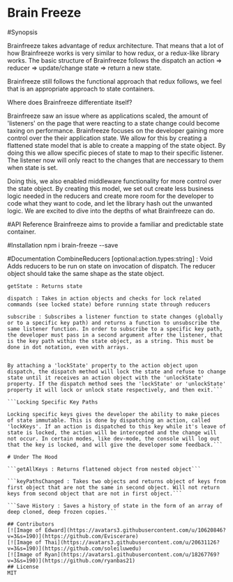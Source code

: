 # Brain Freeze
#Synopsis

Brainfreeze takes advantage of redux architecture. That means that a lot of how Brainfreeze works is very similar to how redux, or a redux-like library works. The basic structure of Brainfreeze follows the dispatch an action => reducer => update/change state => return a new state.

Brainfreeze still follows the functional approach that redux follows, we feel that is an appropriate approach to state containers.

Where does Brainfreeze differentiate itself?

Brainfreeze saw an issue where as applications scaled, the amount of 'listeners' on the page that were reacting to a state change could become taxing on performance. Brainfreeze focuses on the developer gaining more control over the their application state. We allow for this by creating a flattened state model that is able to create a mapping of the state object. By doing this we allow specific pieces of state to map to their specific listener. The listener now will only react to the changes that are neccessary to them when state is set.

Doing this, we also enabled middleware functionality for more control over the state object. By creating this model, we set out create less business logic needed in the reducers and create more room for the developer to code what they want to code, and let the library hash out the unwanted logic. We are excited to dive into the depths of what Brainfreeze can do.

#API Reference
Brainfreeze aims to provide a familiar and predictable state container.

#Installation
        npm i brain-freeze --save

#Documentation
CombineReducers [optional:action.types:string] : Void
Adds reducers to be run on state on invocation of dispatch.
The reducer object should take the same shape as the state object.

```getState : Returns state```

```dispatch : Takes in action objects and checks for lock related commands (see locked state) before running state through reducers```

```subscribe : Subscribes a listener function to state changes (globally or to a specific key path) and returns a function to unsubscribe the same listener function. In order to subscribe to a specific key path, the developer must pass in a second argument after the listener, that is the key path within the state object, as a string. This must be done in dot notation, even with arrays.```

```Lock State

By attaching a 'lockState' property to the action object upon dispatch, the dispatch method will lock the state and refuse to change state until it receives an action object with the 'unlockState' property. If the dispatch method sees the 'lockState' or 'unlockState' property it will lock or unlock state respectively, and then exit.```

```Locking Specific Key Paths

Locking specific keys gives the developer the ability to make pieces of state immutable. This is done by dispatching an action, called 'lockKeys'. If an action is dispatched to this key while it's leave of state is locked, the action will be intercepted and the change will not occur. In certain modes, like dev-mode, the console will log out that the key is locked, and will give the developer some feedback.```

# Under The Hood

```getAllKeys : Returns flattened object from nested object```

```keyPathsChanged : Takes two objects and returns object of keys from first object that are not the same in second object. Will not return keys from second object that are not in first object.```

```Save History : Saves a history of state in the form of an array of deep cloned, deep frozen copies.```

## Contributors
[![Image of Edward](https://avatars3.githubusercontent.com/u/10620846?v=3&s=190)](https://github.com/Eviscerare)
[![Image of Thai](https://avatars3.githubusercontent.com/u/20631126?v=3&s=190)](https://github.com/soleiluwedu)
[![Image of Ryan](https://avatars1.githubusercontent.com/u/18267769?v=3&s=190)](https://github.com/ryanbas21)
## License
MIT
